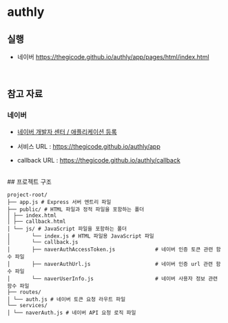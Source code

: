 # authly

## 실행

-   네이버
    https://thegicode.github.io/authly/app/pages/html/index.html

<br>

## 참고 자료

### 네이버

-   [네이버 개발자 센터 / 애플리케이션 등록](https://developers.naver.com/apps/#/register)

-   서비스 URL : https://thegicode.github.io/authly/app
-   callback URL : https://thegicode.github.io/authly/callback

<br>
## 프로젝트 구조

```
project-root/
├── app.js # Express 서버 엔트리 파일
├── public/ # HTML 파일과 정적 파일을 포함하는 폴더
│ ├── index.html
│ ├── callback.html
│ └── js/ # JavaScript 파일을 포함하는 폴더
│       └── index.js # HTML 파일용 JavaScript 파일
│       └── callback.js
│       ├── naverAuthAccessToken.js             # 네이버 인증 토큰 관련 함수 파일
│       ├── naverAuthUrl.js                     # 네이버 인증 url 관련 함수 파일
│       └── naverUserInfo.js                    # 네이버 사용자 정보 관련 함수 파일
├── routes/
│ └── auth.js # 네이버 토큰 요청 라우트 파일
└── services/
│ └── naverAuth.js # 네이버 API 요청 로직 파일
```
